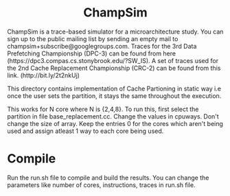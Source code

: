 <p align="center">
  <h1 align="center"> ChampSim </h1>
  <p> ChampSim is a trace-based simulator for a microarchitecture study. You can sign up to the public mailing list by sending an empty mail to champsim+subscribe@googlegroups.com. Traces for the 3rd Data Prefetching Championship (DPC-3) can be found from here (https://dpc3.compas.cs.stonybrook.edu/?SW_IS). A set of traces used for the 2nd Cache Replacement Championship (CRC-2) can be found from this link. (http://bit.ly/2t2nkUj) <p>
</p>

This directory contains implementation of Cache Partioning in static way i.e once the user sets the partition, it stays the same throughout the execution.

This works for N core where N is {2,4,8}. To run this, first select the partition in file base_replacement.cc. Change the values in cpuways. Don't change the size of array. Keep the entries 0 for the cores which aren't being used and assign atleast 1 way to each core being used. 

# Compile
Run the run.sh file to compile and build the results. You can change the parameters like number of cores, instructions, traces in run.sh file. 
